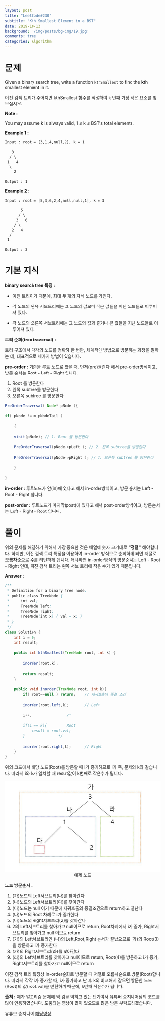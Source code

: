 ```yaml
---
layout: post
title: "LeetCode#230"
subtitle: "Kth Smallest Element in a BST"
date: 2019-10-13
background: '/img/posts/bg-img/19.jpg'
comments: true
categories: Algorithm
---
```

<h1 class="section-heading2" >문제</h1>

Given a binary search tree, write a function `kthSmallest` to find the **k**th smallest element in it.

이진 검색 트리가 주어지면 kthSmallest 함수를 작성하여 k 번째 가장 작은 요소를 찾으십시오.

**Note :**

You may assume k is always valid, 1 ≤ k ≤ BST's total elements.

**Example 1 :**

```
Input : root = [3,1,4,null,2], k = 1

   3
  / \
 1   4
  \
    2

Output : 1
```

**Example 2 :**

```
Input : root = [5,3,6,2,4,null,null,1], k = 3

       5
      / \
     3   6
    / \
   2   4
  /
 1

Output : 3
```

<h1 class="section-heading2" >기본 지식</h1>

**binary search tree 특징 :**

- 이진 트리이기 때문에, 최대 두 개의 자식 노드를 가진다.

- 각 노드의 왼쪽 서브트리에는 그 노드의 값보다 작은 값들을 지닌 노드들로 이루어져 있다.

- 각 노드의 오른쪽 서브트리에는 그 노드의 값과 같거나 큰 값들을 지닌 노드들로 이루어져 있다.
	
**트리 순회(tree traversal) :**

트리 구조에서 각각의 노드를 정확히 한 번만, 체계적인 방법으로 방문하는 과정을 말하는 데, 대표적으로 세가지 방법이 있습니다.

**pre-order :** 기준을 루트 노드로 했을 때, 먼저(pre)들린다 해서 pre-order방식이고, 방문 순서는 Root - Left - Right 입니다.

1. Root 를 방문한다
1. 왼쪽 subtree를 방문한다
1. 오른쪽 subtree 를 방문한다

```java
PreOrderTraversal( Node* pNode ){

if( pNode != m_pNodeTail )

	{

	visit(pNode); // 1. Root 를 방문한다

	PreOrderTraversal(pNode->pLeft ); // 2. 왼쪽 subtree를 방문한다

	PreOrderTraversal(pNode->pRight ); // 3. 오른쪽 subtree 를 방문한다

	}
	
}
```

**in-order :** 루트노드가 안(in)에 있다고 해서 in-order방식이고, 방문 순서는 Left - Root - Right 입니다.

**post-order :** 루트노드가 마지막(post)에 있다고 해서 post-order방식이고, 방문순서는 Left - Right - Root 입니다.

<h1 class="section-heading2" >풀이</h1>

위의 문제를 해결하기 위해서 가장 중요한 것은 배열에 숫자 크기대로 **"정렬"** 해야합니다. 하지만, 이진 검색 트리 특징을 이용하여 in-order 방식으로 순회하게 되면 저절로 **오름차순**으로 수를 리턴하게 됩니다. 왜냐하면 in-order방식의 방문순서는 Left - Root - Right 인데, 이진 검색 트리는 왼쪽 서브 트리에 작은 수가 있기 때문입니다. 

**Answer :**

```java
/**
 * Definition for a binary tree node.
 * public class TreeNode {
 *     int val;
 *     TreeNode left;
 *     TreeNode right;
 *     TreeNode(int x) { val = x; }
 * }
 */
class Solution {
    int i = 0;
    int result;
    
    public int kthSmallest(TreeNode root, int k) {
    
        inorder(root,k);
        
        return result;
    }
    
    public void inorder(TreeNode root, int k){
        if( root==null ) return;	// 재귀호출의 종결 조건
        
        inorder(root.left,k);		// Left
        
        i++;				/* 
        
        if(i == k){			Root
            result = root.val;		
        }				*/
        
        inorder(root.right,k);		// Right
    }
}
```

위의 코드에서 해당 노드(Root)를 방문할 때 i가 증가하므로 i가 즉, 문제의 k와 같습니다. 따라서 i와 k가 일치할 때 result값이 k번째로 작은수가 됩니다.
<div style="text-align: center;">
	<img class="img-fluid" src="/img/posts/algorithm/leetcode230.jpg" align="center">
	<span class="caption text-muted">
	예제 노드
	</span>
</div>

**노드 방문순서 :**

1. (가)노드의 Left서브트리(나)를 찾아간다
1. (나)노드의 Left서브트리(다)를 찾아간다
1. (다)노드는 null 이기 때문에 재귀호출의 종결조건으로 return하고 끝난다
1. (나)노드의 Root 차례로 i가 증가한다
1. (나)노드의 Right서브트리(2)를 찾아간다
1. 2의 Left서브트리를 찾아가고 null이므로 return, Root차례에서 i가 증가, Right서브트리를 찾아가고 null 이므로 return
1. (가)의 Left서브트리인 (나)의 Left,Root,Right 순서가 끝났으므로 (가)의 Root(3)을 방문하고 i가 증가한다
1. (가)의 Right서브트리(라)를 찾아간다
1. (라)의 Left서브트리를 찾아가고 null이므로 return, Root(4)를 방문하고 i가 증가, Right서브트리를 찾아가고 null이므로 return

이진 검색 트리 특징상 in-order순회로 방문할 때 저절로 오름차순으로 방문(Root)합니다. 따라서 각각 i가 증가할 때, i가 증가하고 난 후 k와 비교해서 같으면 방문한 노드(Root)의 값(root.val)을 반환하기 때문에, k번째 작은수가 됩니다.

**출처 :**
제가 알고리즘 문제에 막 감을 익히고 있는 단계여서 유튜버 승지니어님의 코드를 많이 인용하였습니다. 도움되는 영상이 많이 있으므로 많은 방문 부탁드리겠습니다.

유튜브 승지니어 [해당영상](https://www.youtube.com/watch?v=uz8Ivl0uTAw&lc=z22ehjvwdqyqeb3n0acdp432pvv4s15l2y51yekpgvpw03c010c.1570904552463224)